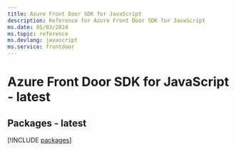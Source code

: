 ```yaml
---
title: Azure Front Door SDK for JavaScript
description: Reference for Azure Front Door SDK for JavaScript
ms.date: 05/03/2024
ms.topic: reference
ms.devlang: javascript
ms.service: frontdoor
---
```

# Azure Front Door SDK for JavaScript - latest
## Packages - latest
[!INCLUDE [packages](front-door-index.md)]